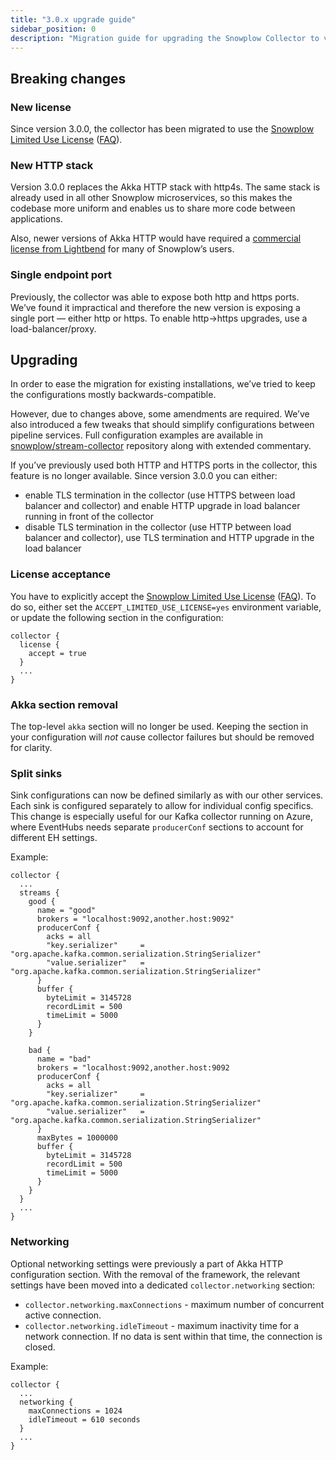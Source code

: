 ```yaml
---
title: "3.0.x upgrade guide"
sidebar_position: 0
description: "Migration guide for upgrading the Snowplow Collector to version 3.0.x, with breaking changes including new licensing, HTTP stack replacement, and configuration updates."
---
```


## Breaking changes

### New license

Since version 3.0.0, the collector has been migrated to use the [Snowplow Limited Use License](https://docs.snowplow.io/limited-use-license-1.0/) ([FAQ](/docs/resources/limited-use-license-faq/index.md)).

### New HTTP stack

Version 3.0.0 replaces the Akka HTTP stack with http4s. The same stack is already used in all other Snowplow microservices, so this makes the codebase more uniform and enables us to share more code between applications.

Also, newer versions of Akka HTTP would have required a [commercial license from Lightbend](https://www.lightbend.com/blog/why-we-are-changing-the-license-for-akka) for many of Snowplow’s users.

### Single endpoint port

Previously, the collector was able to expose both http and https ports. We’ve found it impractical and therefore the new version is exposing a single port — either http or https. To enable http→https upgrades, use a load-balancer/proxy.

## Upgrading

In order to ease the migration for existing installations, we’ve tried to keep the configurations mostly backwards-compatible.

However, due to changes above, some amendments are required. We’ve also introduced a few tweaks that should simplify configurations between pipeline services. Full configuration examples are available in [snowplow/stream-collector](https://github.com/snowplow/stream-collector/tree/master/examples) repository along with extended commentary.

If you’ve previously used both HTTP and HTTPS ports in the collector, this feature is no longer available. Since version 3.0.0 you can either:
- enable TLS termination in the collector (use HTTPS between load balancer and collector) and enable HTTP upgrade in load balancer running in front of the collector
- disable TLS termination in the collector (use HTTP between load balancer and collector), use TLS termination and HTTP upgrade in the load balancer

### License acceptance

You have to explicitly accept the [Snowplow Limited Use License](https://docs.snowplow.io/limited-use-license-1.0/) ([FAQ](/docs/resources/limited-use-license-faq/index.md)). To do so, either set the `ACCEPT_LIMITED_USE_LICENSE=yes` environment variable, or update the following section in the configuration:

```hcl
collector {
  license {
    accept = true
  }
  ...
}
```

### Akka section removal

The top-level `akka` section will no longer be used. Keeping the section in your configuration will *not* cause collector failures but should be removed for clarity.

### Split sinks

Sink configurations can now be defined similarly as with our other services. Each sink is configured separately to allow for individual config specifics. This change is especially useful for our Kafka collector running on Azure, where EventHubs needs separate `producerConf` sections to account for different EH settings.

Example:

```hcl
collector {
  ...
  streams {
    good {
      name = "good"
      brokers = "localhost:9092,another.host:9092"
      producerConf {
        acks = all
        "key.serializer"     = "org.apache.kafka.common.serialization.StringSerializer"
        "value.serializer"   = "org.apache.kafka.common.serialization.StringSerializer"
      }
      buffer {
        byteLimit = 3145728
        recordLimit = 500
        timeLimit = 5000
      }
    }

    bad {
      name = "bad"
      brokers = "localhost:9092,another.host:9092
      producerConf {
        acks = all
        "key.serializer"     = "org.apache.kafka.common.serialization.StringSerializer"
        "value.serializer"   = "org.apache.kafka.common.serialization.StringSerializer"
      }
      maxBytes = 1000000
      buffer {
        byteLimit = 3145728
        recordLimit = 500
        timeLimit = 5000
      }
    }
  }
  ...
}
```

### Networking

Optional networking settings were previously a part of Akka HTTP configuration section. With the removal of the framework, the relevant settings have been moved into a dedicated `collector.networking` section:
- `collector.networking.maxConnections` - maximum number of concurrent active connection.
- `collector.networking.idleTimeout` - maximum inactivity time for a network connection. If no data is sent within that time, the connection is closed.

Example:

```hcl
collector {
  ...
  networking {
    maxConnections = 1024
    idleTimeout = 610 seconds
  }
  ...
}
```
